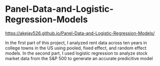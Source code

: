 # Panel-Data-and-Logistic-Regression-Models
https://akejay526.github.io/Panel-Data-and-Logistic-Regression-Models/

In the first part of this project, I analyzed rent data across ten years in college towns in the US using pooled, fixed effect, and random effect models.
In the second part, I used logistic regression to analyze stock market data from the S&P 500 to generate an accurate predicitive model
